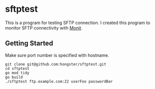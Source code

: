 # sftptest

This is a program for testing SFTP connection. I created this program to monitor SFTP connectivity with [Monit](https://mmonit.com/monit/).

## Getting Started

Make sure port number is specified with hostname.

```shell
git clone git@github.com:hongster/sftptest.git
cd sftptest
go mod tidy
go build
./sftptest ftp.example.com:22 userFoo passwordBar
```